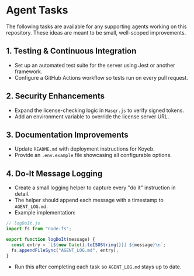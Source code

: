 # Agent Tasks

The following tasks are available for any supporting agents working on this repository. These ideas are meant to be small, well-scoped improvements.

## 1. Testing & Continuous Integration
- Set up an automated test suite for the server using Jest or another framework.
- Configure a GitHub Actions workflow so tests run on every pull request.

## 2. Security Enhancements
- Expand the license-checking logic in `Masqr.js` to verify signed tokens.
- Add an environment variable to override the license server URL.

## 3. Documentation Improvements
- Update `README.md` with deployment instructions for Koyeb.
- Provide an `.env.example` file showcasing all configurable options.

## 4. Do-It Message Logging
- Create a small logging helper to capture every "do it" instruction in detail.
- The helper should append each message with a timestamp to `AGENT_LOG.md`.
- Example implementation:

```js
// logDoIt.js
import fs from "node:fs";

export function logDoIt(message) {
  const entry = `[${new Date().toISOString()}] ${message}\n`;
  fs.appendFileSync("AGENT_LOG.md", entry);
}
```

- Run this after completing each task so `AGENT_LOG.md` stays up to date.
